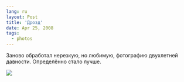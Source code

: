 ```yaml
---
lang: ru
layout: Post
title: 'Дрозд'
date: Apr 25, 2008
tags:
  - photos
---
```


Заново обработал нерезкую, но любимую, фотографию двухлетней давности. Определённо стало лучше.

![](http://wow.sapegin.me/443s2M3f2e1P/mg-5386-2.jpg)
